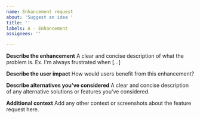 ```yaml
---
name: Enhancement request
about: 'Suggest an idea '
title: ''
labels: A - Enhancement
assignees: ''

---
```


**Describe the enhancement**
A clear and concise description of what the problem is. Ex. I'm always frustrated when [...]

**Describe the user impact**
How would users benefit from this enhancement?

**Describe alternatives you've considered**
A clear and concise description of any alternative solutions or features you've considered.

**Additional context**
Add any other context or screenshots about the feature request here.
